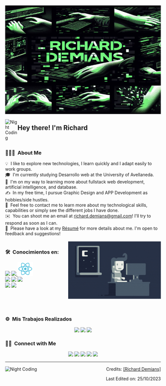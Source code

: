 <a href="https://github.com/Eva-U2"><img alt="Richard Demians" src="RICHARD-DEMIANS.jpg" height="350px" position="center" width='900' /></a>

<img alt="Night Coding" src="./assets/Hand%20Wave.gif" width='40' align="left"/><h2>Hey there! I'm Richard</h2>

<!-- ## 👋 &nbsp;Hey there! I'm Richard -->
<br>

### 👨🏻‍💻 &nbsp;About Me
💡 &nbsp;I like to explore new technologies, I learn quickly and I adapt easily to work groups.\
🎓 &nbsp;I'm currently studying Desarrollo web at the University of Avellaneda.\
🌱 &nbsp;I'm on my way to learning more about fullstack web development, artificial intelligence, and database.\
✍️ &nbsp;In my free time, I pursue Graphic Design and APP Development as hobbies/side hustles.\
💬 &nbsp;Feel free to contact me to learn more about my technological skills, capabilities or simply see the different jobs I have done.\
✉️ &nbsp;You can shoot me an email at richard.demians@gmail.com! I'll try to respond as soon as I can.\
📄 &nbsp;Please have a look at my [Résumé](https://github.com/Eva-U2) for more details about me. I'm open to feedback and suggestions!
<br>
<br>
<img alt="Night Coding" src="https://raw.githubusercontent.com/AVS1508/AVS1508/master/assets/Night-Coding.gif" align="right"/>
### 🛠 &nbsp;Conocimientos en:
<a href="https://www.python.org/"><img src="https://eva02.netlify.app/media/marcas1.png" width="50px"/></a>
<a href="https://developer.mozilla.org/es/docs/Learn/JavaScript/First_steps/What_is_JavaScript"><img src="https://eva02.netlify.app/media/marcas3.png" width="50px"/>
<a href="https://react.dev/"><img src="https://raw.githubusercontent.com/Eva-U2/Eva-U2/main/REACT.png" width="50px"/>
<br>
<a href="https://developer.mozilla.org/es/docs/Web/HTML"><img src="https://eva02.netlify.app/media/marcas1.png" width="50px"/></a>
<a href="https://developer.mozilla.org/es/docs/Learn/Getting_started_with_the_web/CSS_basics"><img src="https://eva02.netlify.app/media/marcas2.png" width="50px"/></a>
<a href="https://git-scm.com/"><img src="https://eva02.netlify.app/media/marcas8.png" width="50px"/></a>
<br>
<a href="https://github.com/"><img src="https://eva02.netlify.app/media/marcas7.png" width="50px"/></a>
<a href="https://code.visualstudio.com/"><img src="https://eva02.netlify.app/media/marcas4.png" width="50px"/></a>

<br>
<br>
<br>

### ⚙️ &nbsp;Mis Trabajos Realizados
<p align="center">
  <a href="https://fgrefrigeracion.netlify.app/"><img height="133em" src="https://eva02.netlify.app/media/imgs/FG-REFRIGERACION.jpeg"/></a>
  <a href="https://fotones.netlify.app/"><img height="133em" src="https://eva02.netlify.app/media/imgs/FOTONES.jpeg"/></a>
  <a href="https://eva02.netlify.app/"><img height="133em" src="https://eva02.netlify.app/media/imgs/EVA-02.jpeg"/></a>
</p>

### 🤝🏻 &nbsp;Connect with Me

<p align="center">
<a href="https://github.com/Eva-U2"><img src="https://img.shields.io/badge/-Richard Demians-3423A6?style=flat&logo=Google-Chrome&logoColor=white"/></a>
<a href="https://github.com/Eva-U2"><img src="https://img.shields.io/badge/-Richard Demians-0077B5?style=flat&logo=Linkedin&logoColor=white"/></a>
<a href="mailto:richard.demians@gmail.com"><img src="https://img.shields.io/badge/-Richard Demians-D14836?style=flat&logo=Gmail&logoColor=white"/></a>
<a href="https://github.com/Eva-U2"><img src="https://img.shields.io/badge/-Richard Demians__-E4405F?style=flat&logo=Instagram&logoColor=white"/></a>
<a href="https://github.com/Eva-U2"><img src="https://img.shields.io/badge/-Richard Demians-1877F2?style=flat&logo=Facebook&logoColor=white"/></a>
</p>

-----
<img alt="Night Coding" src="https://i.pinimg.com/originals/13/b2/fb/13b2fb4d9866d4e1611edd6e667af31e.gif" align="left"/>
<div align="right">
 <p> Credits: <a href="https://github.com/Eva-U2">[Richard Demians]</a></p>
 <p> Last Edited on: 25/10/2023 </p>
</div>

